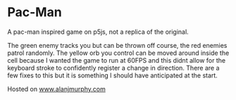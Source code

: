 # Pac-Man
A pac-man inspired game on p5js, not a replica of the original.

The green enemy tracks you but can be thrown off course, the red enemies patrol randomly.
The yellow orb you control can be moved around inside the cell because I wanted the game to run at 60FPS and this didnt allow for the keyboard stroke to confidently register a change in
direction. There are a few fixes to this but it is something I should have anticipated at the start.

Hosted on www.alanjmurphy.com
